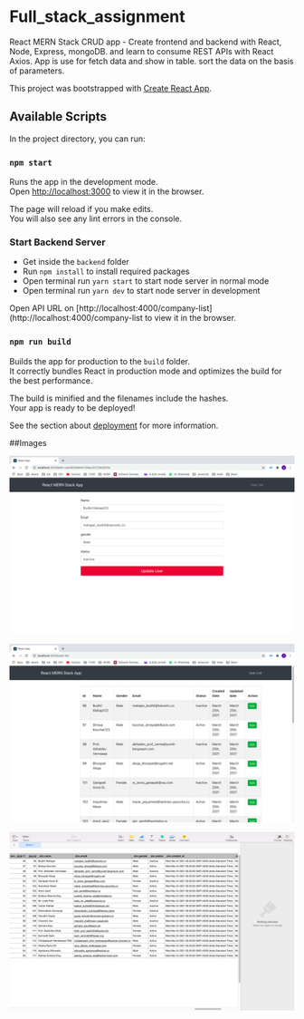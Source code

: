 # Full_stack_assignment

React MERN Stack CRUD app - Create frontend and backend with React, Node, Express, mongoDB. and learn to consume REST APIs with React Axios.
App is use for fetch data and show in table.
sort the data on the basis of parameters.

This project was bootstrapped with [Create React App](https://github.com/facebook/create-react-app).

## Available Scripts

In the project directory, you can run:

### `npm start`

Runs the app in the development mode.<br>
Open [http://localhost:3000](http://localhost:3000) to view it in the browser.

The page will reload if you make edits.<br>
You will also see any lint errors in the console.

### Start Backend Server

- Get inside the `backend` folder
- Run `npm install` to install required packages 
- Open terminal run `yarn start` to start node server in normal mode
- Open terminal run `yarn dev` to start node server in development 

Open API URL on [http://localhost:4000/company-list](http://localhost:4000/company-list to view it in the browser.


### `npm run build`

Builds the app for production to the `build` folder.<br>
It correctly bundles React in production mode and optimizes the build for the best performance.

The build is minified and the filenames include the hashes.<br>
Your app is ready to be deployed!

See the section about [deployment](https://facebook.github.io/create-react-app/docs/deployment) for more information.

##Images

![](images/Screenshot3.png)

![](images/Screenshot2.png)

![](images/Screenshot1.png)
